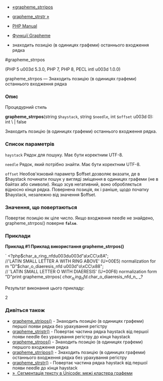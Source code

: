 - [«grapheme_strripos](function.grapheme-strripos.md)
- [grapheme_strstr »](function.grapheme-strstr.md)

- [PHP Manual](index.md)
- [Функції Grapheme](ref.intl.grapheme.md)
- знаходить позицію (в одиницях графеми) останнього входження рядка

#grapheme_strrpos

(PHP 5 u003d 5.3.0, PHP 7, PHP 8, PECL intl u003d 1.0.0)

grapheme_strrpos — Знаходить позицію (в одиницях графеми) останнього
входження рядка

### Опис

Процедурний стиль

**grapheme_strrpos**(string `$haystack`, string `$needle`, int `$offset`
u003d 0): int \ | false

Знаходить позицію (в одиницях графеми) останнього входження рядка.

### Список параметрів

`haystack`
Рядок для пошуку. Має бути коректним UTF-8.

`needle`
Рядок, який потрібно знайти. Має бути коректним UTF-8.

`offset`
Необов'язковий параметр $offset дозволяє вказати, де в $haystack
починати пошук у вигляді зміщення в одиницях графеми (не в байтах або
символи). Якщо зсув негативний, воно обробляється відносно
кінця рядка. Повернена позиція, як і раніше, щодо початку
$haystack, незалежно від значення $offset.

### Значення, що повертаються

Повертає позицію як ціле число. Якщо входження needle не знайдено,
grapheme_strrpos() поверне **`false`**.

### Приклади

**Приклад #1 Приклад використання **grapheme_strrpos()****

` <?php$char_a_ring_nfdu003du003d"a\xCC\x8A"; //'LATIN SMALL LETTER A WITH RING ABOVE' (U+00E5) normalization form "D"$char_o_diaeresis_nfd u003d"o\xCC\x88"; // 'LATIN SMALL LETTER O WITH DIAERESIS' (U+00F6) normalization form "D"print grapheme_strrpos( $char_a_ring_nfd . $char_o_diaeresis_nfd_n_ _?

Результат виконання цього прикладу:

2

### Дивіться також

- [grapheme_stripos()](function.grapheme-stripos.md) - Знаходить
позицію (в одиницях графеми) першої появи рядка без урахування
регістру
- [grapheme_stristr()](function.grapheme-stristr.md) - Повертає
частина рядка haystack від першої появи needle без урахування регістру
до кінця haystack
- [grapheme_strpos()](function.grapheme-strpos.md) - Знаходить позицію
(в одиницях графеми) першого входження рядка
- [grapheme_strripos()](function.grapheme-strripos.md) - Знаходить
позицію (в одиницях графеми) останнього входження рядка без урахування
регістру
- [grapheme_strstr()](function.grapheme-strstr.md) - Повертає
частина рядка haystack від першої появи needle до кінця haystack
- [»  Сегментація тексту в Unicode: межі кластера графеми](http://unicode.org/reports/tr29/#Grapheme_Cluster_Boundaries)

